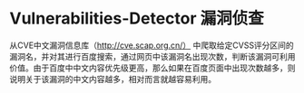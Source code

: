 # Vulnerabilities-Detector 漏洞侦查
从CVE中文漏洞信息库（http://cve.scap.org.cn/）
中爬取给定CVSS评分区间的漏洞名，并对其进行百度搜索，通过网页中该漏洞名出现次数，判断该漏洞可利用价值。由于百度中中文内容优先级更高，那么如果在百度页面中出现次数越多，则说明关于该漏洞的中文内容越多，相对而言就越容易利用。
